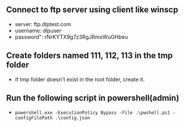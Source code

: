 ## Connect to ftp server using client like winscp
 - server: ftp.dlptest.com
 - username: dlpuser
 - password": rNrKYTX9g7z3RgJRmxWuGHbeu
## Create folders named 111, 112, 113 in the tmp folder
 - if tmp folder doesn't exist in the root folder, create it.
## Run the following script in powershell(admin)
 - `powershell.exe -ExecutionPolicy Bypass -File .\pwshell.ps1 -configFilePath .\config.json`

